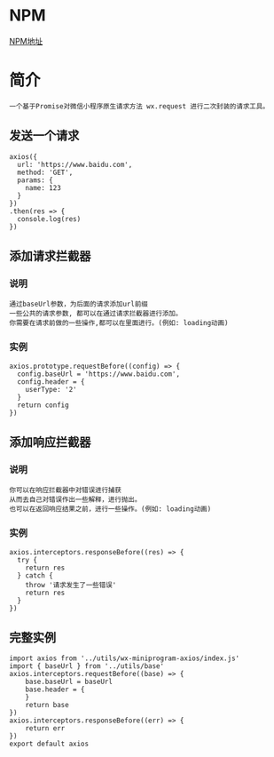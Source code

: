 # NPM
  [NPM地址](https://www.npmjs.com/package/xh-miniprogram-axios)
# 简介
    一个基于Promise对微信小程序原生请求方法 wx.request 进行二次封装的请求工具。
## 发送一个请求
    axios({
      url: 'https://www.baidu.com',
      method: 'GET',
      params: {
        name: 123
      }
    })
    .then(res => {
      console.log(res)
    })
## 添加请求拦截器
### 说明
    通过baseUrl参数，为后面的请求添加url前缀
    一些公共的请求参数, 都可以在通过请求拦截器进行添加。
    你需要在请求前做的一些操作,都可以在里面进行。(例如: loading动画)
### 实例
    axios.prototype.requestBefore((config) => {
      config.baseUrl = 'https://www.baidu.com',
      config.header = {
        userType: '2'
      }
      return config
    })
## 添加响应拦截器
### 说明
    你可以在响应拦截器中对错误进行捕获
    从而去自己对错误作出一些解释，进行抛出。
    也可以在返回响应结果之前，进行一些操作。(例如: loading动画)
### 实例
    axios.interceptors.responseBefore((res) => {
      try {
        return res
      } catch {
        throw '请求发生了一些错误'
        return res
      }
    })
## 完整实例
    import axios from '../utils/wx-miniprogram-axios/index.js'
    import { baseUrl } from '../utils/base'
    axios.interceptors.requestBefore((base) => {
        base.baseUrl = baseUrl
        base.header = {
        }
        return base
    })
    axios.interceptors.responseBefore((err) => {
        return err
    })
    export default axios
